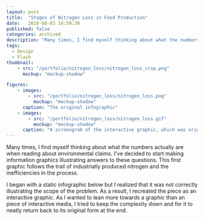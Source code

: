 ```yaml
---
layout: post
title:  "Stages of Nitrogen Loss in Food Production"
date:   2010-08-03 14:50:30
published: false
categories: archived
description: "Many times, I find myself thinking about what the numbers actually are when reading about environmental claims. I’ve decided to start making information graphics illustrating answers to these questions. This first graphic follows the trail of industrially produced nitrogen and the inefficiencies in the process."
tags:
  - Design
  - Flash
thumbnail: 
    - src: "/portfolio/nitrogen_loss/nitrogen_loss_crop.png"
      mockup: "mockup-shadow"

figures:
    - images:
        - src: "/portfolio/nitrogen_loss/nitrogen_loss.png"
          mockup: "mockup-shadow"
      caption: "The original infographic"
    - images:
        - src: "/portfolio/nitrogen_loss/nitrogen_loss.gif"
          mockup: "mockup-shadow"
      caption: "A screengrab of the interactive graphic, which was originally created in Adobe Flash."
---
```


Many times, I find myself thinking about what the numbers actually are when reading about environmental claims. I’ve decided to start making information graphics illustrating answers to these questions. This first graphic follows the trail of industrially produced nitrogen and the inefficiencies in the process.

I began with a static infographic below but I realized that it was not correctly illustrating the scope of the problem. As a result, I recreated the piece as an interactive graphic. As I wanted to lean more towards a graphic than an piece of interactive media, I tried to keep the complexity down and for it to neatly return back to its original form at the end.
